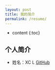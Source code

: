 ```yaml
---
layout: post
title: 我的简介
permalink: /resume/
---
```


* content
{:toc}


个人简介
-----------------------------------------------------------------

+  姓名：XC L
[GitHub](https://github.com/samggggflynn/)

